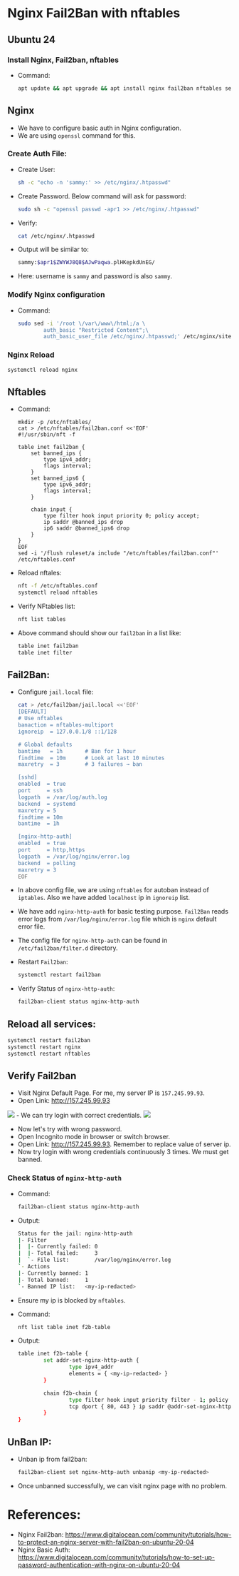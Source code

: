 # Nginx Fail2Ban with nftables

## Ubuntu 24
### Install Nginx, Fail2ban, nftables
- Command:
    ```sh
    apt update && apt upgrade && apt install nginx fail2ban nftables sed -y
    ```
## Nginx
- We have to configure basic auth in Nginx configuration.
- We are using `openssl` command for this.

### Create Auth File:
- Create User:
    ```sh
    sh -c "echo -n 'sammy:' >> /etc/nginx/.htpasswd"
    ```
- Create Password. Below command will ask for password:
    ```sh
    sudo sh -c "openssl passwd -apr1 >> /etc/nginx/.htpasswd"
    ```

- Verify:
    ```sh
    cat /etc/nginx/.htpasswd
    ```
- Output will be similar to:
    ```sh
    sammy:$apr1$ZWYWJ8Q8$AJwPaqwa.plHKepkdUnEG/
    ```
- Here: username is `sammy` and password is also `sammy`.

### Modify Nginx configuration
- Command:
    ```sh
    sudo sed -i '/root \/var\/www\/html;/a \
            auth_basic "Restricted Content";\
            auth_basic_user_file /etc/nginx/.htpasswd;' /etc/nginx/sites-enabled/default
    ```

### Nginx Reload
```sh
systemctl reload nginx
```

## Nftables
- Command:
    ```
    mkdir -p /etc/nftables/
    cat > /etc/nftables/fail2ban.conf <<'EOF'
    #!/usr/sbin/nft -f

    table inet fail2ban {
        set banned_ips {
            type ipv4_addr;
            flags interval;
        }
        set banned_ips6 {
            type ipv6_addr;
            flags interval;
        }

        chain input {
            type filter hook input priority 0; policy accept;
            ip saddr @banned_ips drop
            ip6 saddr @banned_ips6 drop
        }
    }
    EOF
    sed -i '/flush ruleset/a include "/etc/nftables/fail2ban.conf"' /etc/nftables.conf
    ```

- Reload nftales:
    ```sh
    nft -f /etc/nftables.conf
    systemctl reload nftables
    ```

- Verify NFtables list:
    ```sh
    nft list tables
    ```

- Above command should show our `fail2ban` in a list like:
    ```sh
    table inet fail2ban
    table inet filter
    ```

## Fail2Ban:
- Configure `jail.local` file:
    ```sh
    cat > /etc/fail2ban/jail.local <<'EOF'
    [DEFAULT]
    # Use nftables
    banaction = nftables-multiport
    ignoreip  = 127.0.0.1/8 ::1/128

    # Global defaults
    bantime   = 1h       # Ban for 1 hour
    findtime  = 10m      # Look at last 10 minutes
    maxretry  = 3        # 3 failures → ban

    [sshd]
    enabled  = true
    port     = ssh
    logpath  = /var/log/auth.log
    backend  = systemd
    maxretry = 5
    findtime = 10m
    bantime  = 1h

    [nginx-http-auth]
    enabled  = true
    port     = http,https
    logpath  = /var/log/nginx/error.log
    backend  = polling
    maxretry = 3
    EOF
    ```

- In above config file, we are using `nftables` for autoban instead of `iptables`. Also we have added `localhost` ip in `ignoreip` list.
- We have add `nginx-http-auth` for basic testing purpose. `Fail2Ban` reads error logs from `/var/log/nginx/error.log` file which is `nginx` default error file.
- The config file for `nginx-http-auth` can be found in `/etc/fail2ban/filter.d` directory.

- Restart `Fail2ban`:
    ```sh
    systemctl restart fail2ban
    ```

- Verify Status of `nginx-http-auth`:
    ```sh
    fail2ban-client status nginx-http-auth
    ```

## Reload all services:
```sh
systemctl restart fail2ban
systemctl restart nginx
systemctl restart nftables
```

## Verify Fail2ban
- Visit Nginx Default Page. For me, my server IP is `157.245.99.93`.
- Open Link: http://157.245.99.93
 <img src="./assets/nginx-basic-auth.png">
- We can try login with correct credentials.
 <img src="./assets/nginx-default-page.png">

- Now let's try with wrong password.
- Open Incognito mode in browser or switch browser.
- Open Link: http://157.245.99.93. Remember to replace value of server ip.
- Now try login with wrong credentials continuously 3 times. We must get banned.

### Check Status of `nginx-http-auth`
- Command:
    ```sh
    fail2ban-client status nginx-http-auth
    ```
- Output:
    ```sh
    Status for the jail: nginx-http-auth
    |- Filter
    |  |- Currently failed: 0
    |  |- Total failed:     3
    |  `- File list:        /var/log/nginx/error.log
    `- Actions
    |- Currently banned: 1
    |- Total banned:     1
    `- Banned IP list:   <my-ip-redacted>
    ```

- Ensure my ip is blocked by `nftables`.
- Command:
    ```sh
    nft list table inet f2b-table
    ```
- Output:
    ```sh
    table inet f2b-table {
            set addr-set-nginx-http-auth {
                    type ipv4_addr
                    elements = { <my-ip-redacted> }
            }

            chain f2b-chain {
                    type filter hook input priority filter - 1; policy accept;
                    tcp dport { 80, 443 } ip saddr @addr-set-nginx-http-auth reject with icmp port-unreachable
            }
    }
    ```

## UnBan IP:
- Unban ip from fail2ban:
    ```sh
    fail2ban-client set nginx-http-auth unbanip <my-ip-redacted>
    ```
- Once unbanned successfully, we can visit nginx page with no problem.


# References:
- Nginx Fail2ban: https://www.digitalocean.com/community/tutorials/how-to-protect-an-nginx-server-with-fail2ban-on-ubuntu-20-04
- Nginx Basic Auth: https://www.digitalocean.com/community/tutorials/how-to-set-up-password-authentication-with-nginx-on-ubuntu-20-04